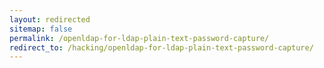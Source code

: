 ```yaml
---
layout: redirected
sitemap: false
permalink: /openldap-for-ldap-plain-text-password-capture/
redirect_to: /hacking/openldap-for-ldap-plain-text-password-capture/
---
```

